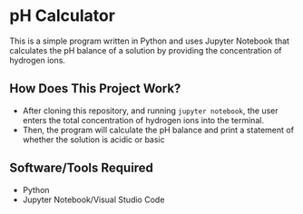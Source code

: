 # pH Calculator
This is a simple program written in Python and uses Jupyter Notebook that calculates the pH balance of a solution by providing the concentration of hydrogen ions.

## How Does This Project Work?
- After cloning this repository, and running `jupyter notebook`, the user enters the total concentration of hydrogen ions into the terminal.
- Then, the program will calculate the pH balance and print a statement of whether the solution is acidic or basic

## Software/Tools Required
- Python
- Jupyter Notebook/Visual Studio Code



